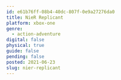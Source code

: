 ```yaml
---
id: e61b76ff-08b4-40dc-807f-0e9a27276da0
title: NieR Replicant
platform: xbox-one
genre:
  - action-adventure
digital: false
physical: true
guide: false
pending: false
posted: 2021-06-23
slug: nier-replicant
---
```

